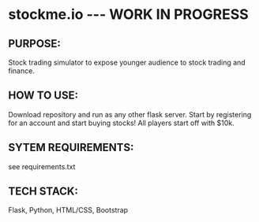# stockme.io --- WORK IN PROGRESS

## PURPOSE:
Stock trading simulator to expose younger audience to stock trading and finance. 

## HOW TO USE: 
Download repository and run as any other flask server. Start by registering for an account and start buying stocks! All players start off with $10k.

## SYTEM REQUIREMENTS: 
see requirements.txt

## TECH STACK: 
Flask, Python, HTML/CSS, Bootstrap
